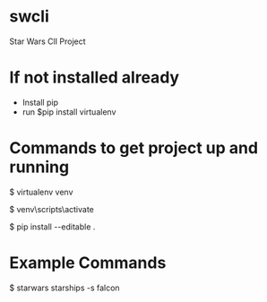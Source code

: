 # swcli
Star Wars ClI Project

# If not installed already
- Install pip
- run $pip install virtualenv

# Commands to get project up and running
$ virtualenv venv

$ venv\scripts\activate

$ pip install --editable .

# Example Commands

$ starwars starships -s falcon

